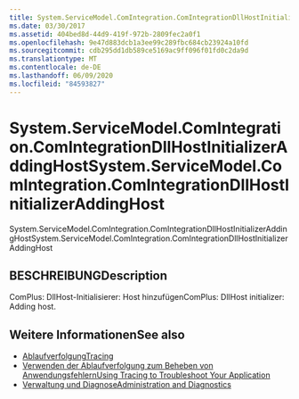 ```yaml
---
title: System.ServiceModel.ComIntegration.ComIntegrationDllHostInitializerAddingHost
ms.date: 03/30/2017
ms.assetid: 404bed8d-44d9-419f-972b-2809fec2a0f1
ms.openlocfilehash: 9e47d883dcb1a3ee99c289fbc684cb23924a10fd
ms.sourcegitcommit: cdb295dd1db589ce5169ac9ff096f01fd0c2da9d
ms.translationtype: MT
ms.contentlocale: de-DE
ms.lasthandoff: 06/09/2020
ms.locfileid: "84593827"
---
```

# <a name="systemservicemodelcomintegrationcomintegrationdllhostinitializeraddinghost"></a><span data-ttu-id="4b8ae-102">System.ServiceModel.ComIntegration.ComIntegrationDllHostInitializerAddingHost</span><span class="sxs-lookup"><span data-stu-id="4b8ae-102">System.ServiceModel.ComIntegration.ComIntegrationDllHostInitializerAddingHost</span></span>
<span data-ttu-id="4b8ae-103">System.ServiceModel.ComIntegration.ComIntegrationDllHostInitializerAddingHost</span><span class="sxs-lookup"><span data-stu-id="4b8ae-103">System.ServiceModel.ComIntegration.ComIntegrationDllHostInitializerAddingHost</span></span>  
  
## <a name="description"></a><span data-ttu-id="4b8ae-104">BESCHREIBUNG</span><span class="sxs-lookup"><span data-stu-id="4b8ae-104">Description</span></span>  
 <span data-ttu-id="4b8ae-105">ComPlus: DllHost-Initialisierer: Host hinzufügen</span><span class="sxs-lookup"><span data-stu-id="4b8ae-105">ComPlus: DllHost initializer: Adding host.</span></span>  
  
## <a name="see-also"></a><span data-ttu-id="4b8ae-106">Weitere Informationen</span><span class="sxs-lookup"><span data-stu-id="4b8ae-106">See also</span></span>

- [<span data-ttu-id="4b8ae-107">Ablaufverfolgung</span><span class="sxs-lookup"><span data-stu-id="4b8ae-107">Tracing</span></span>](index.md)
- [<span data-ttu-id="4b8ae-108">Verwenden der Ablaufverfolgung zum Beheben von Anwendungsfehlern</span><span class="sxs-lookup"><span data-stu-id="4b8ae-108">Using Tracing to Troubleshoot Your Application</span></span>](using-tracing-to-troubleshoot-your-application.md)
- [<span data-ttu-id="4b8ae-109">Verwaltung und Diagnose</span><span class="sxs-lookup"><span data-stu-id="4b8ae-109">Administration and Diagnostics</span></span>](../index.md)
